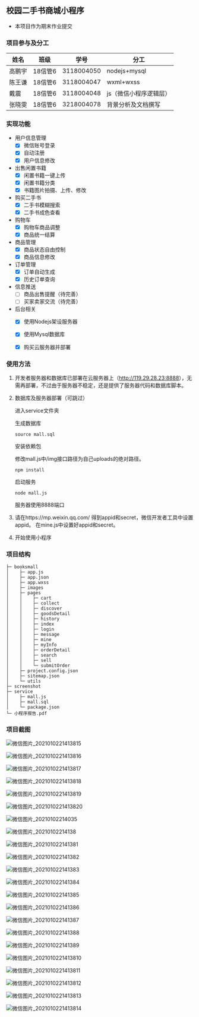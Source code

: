 ## 校园二手书商城小程序

- 本项目作为期末作业提交

### 项目参与及分工

| 姓名   | 班级    | 学号       | 分工                   |
| ------ | ------- | ---------- | ---------------------- |
| 高鹏宇 | 18信管6 | 3118004050 | nodejs+mysql           |
| 陈王谦 | 18信管6 | 3118004047 | wxml+wxss              |
| 戴震   | 18信管6 | 3118004048 | js（微信小程序逻辑层） |
| 张晓雯 | 18信管6 | 3218004078 | 背景分析及文档撰写     |

### 实现功能

- 用户信息管理
  - [x] 微信账号登录
  - [x] 自动注册
  - [x] 用户信息修改
- 出售闲置书籍
  - [x] 闲置书籍一键上传
  - [x] 闲置书籍分类
  - [x] 书籍图片拍摄、上传、修改
- 购买二手书
  - [x] 二手书模糊搜索
  - [x] 二手书成色查看
- 购物车
  - [x] 购物车商品调整
  - [x] 商品统一结算
- 商品管理
  - [x] 商品状态自由控制
  - [x] 商品信息修改
- 订单管理
  - [x] 订单自动生成
  - [x] 历史订单查询
- 信息推送
  - [ ] 商品出售提醒（待完善）
  - [ ] 买家卖家交流（待完善）
- 后台相关
  - [x] 使用Nodejs架设服务器
  
  - [x] 使用Mysql数据库
  
  - [x] 购买云服务器并部署

### 使用方法

1. 开发者服务器和数据库已部署在云服务器上（<http://119.29.28.23:8888>），无需再部署，不过由于服务器不稳定，还是提供了服务器代码和数据库脚本。

2. 数据库及服务器部署（可跳过）

    进入service文件夹
    
    生成数据库
    
    ```
    source mall.sql
    ```
    安装依赖包
    
    修改mall.js中/img接口路径为自己uploads的绝对路径。
    ```
    npm install
    ```
    启动服务
    ```
    node mall.js
    ```
    服务器使用8888端口

4. 请在https://mp.weixin.qq.com/ 得到appid和secret，微信开发者工具中设置appid。
  在mine.js中设置好appid和secret。

5. 开始使用小程序

### 项目结构

```
├─ booksmall
│    ├─ app.js
│    ├─ app.json
│    ├─ app.wxss
│    ├─ images
│    ├─ pages
│    │    ├─ cart
│    │    ├─ collect
│    │    ├─ discover
│    │    ├─ goodsDetail
│    │    ├─ history
│    │    ├─ index
│    │    ├─ login
│    │    ├─ message
│    │    ├─ mine
│    │    ├─ myInfo
│    │    ├─ orderDetail
│    │    ├─ search
│    │    ├─ sell
│    │    └─ submitOrder
│    ├─ project.config.json
│    ├─ sitemap.json
│    └─ utils
├─ screenshot
├─ service
│    ├─ mall.js
│    ├─ mall.sql
│    └─ package.json
└─ 小程序报告.pdf
```

### 项目截图

![微信图片_2021010221413815](screenshot/微信图片_2021010221413815.png)

![微信图片_2021010221413816](screenshot/微信图片_2021010221413816.png)

![微信图片_2021010221413817](screenshot/微信图片_2021010221413817.png)

![微信图片_2021010221413818](screenshot/微信图片_2021010221413818.png)

![微信图片_2021010221413819](screenshot/微信图片_2021010221413819.png)

![微信图片_2021010221413820](screenshot/微信图片_2021010221413820.png)

![微信图片_20210102214035](screenshot/微信图片_20210102214035.png)

![微信图片_20210102214138](screenshot/微信图片_20210102214138.png)

![微信图片_202101022141381](screenshot/微信图片_202101022141381.png)

![微信图片_202101022141382](screenshot/微信图片_202101022141382.png)

![微信图片_202101022141383](screenshot/微信图片_202101022141383.png)

![微信图片_202101022141384](screenshot/微信图片_202101022141384.png)

![微信图片_202101022141385](screenshot/微信图片_202101022141385.png)

![微信图片_202101022141386](screenshot/微信图片_202101022141386.png)

![微信图片_202101022141387](screenshot/微信图片_202101022141387.png)

![微信图片_202101022141388](screenshot/微信图片_202101022141388.png)

![微信图片_202101022141389](screenshot/微信图片_202101022141389.png)

![微信图片_2021010221413810](screenshot/微信图片_2021010221413810.png)

![微信图片_2021010221413811](screenshot/微信图片_2021010221413811.png)

![微信图片_2021010221413812](screenshot/微信图片_2021010221413812.png)

![微信图片_2021010221413813](screenshot/微信图片_2021010221413813.png)

![微信图片_2021010221413814](screenshot/微信图片_2021010221413814.png)
